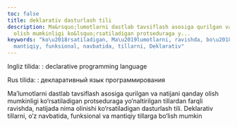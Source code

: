 ```yaml
---
toc: false
title: deklarativ dasturlash tili
description: Ma&rsquo;lumotlarni dastlab tavsiflash asosiga qurilgan va natijani qanday
  olish mumkinligi ko&lsquo;rsatiladigan protseduraga y...
keywords: "ko\u2018rsatiladigan, Ma\u2019lumotlarni, ravishda, bo\u2018lish, tillarga,
  mantiqiy, funksional, navbatida, tillarni, Deklarativ"
---
```


Ingliz tilida:
:   declarative programming language

Rus tilida:
:   декларативный язык программирования

Ma’lumotlarni dastlab tavsiflash asosiga qurilgan va natijani qanday olish mumkinligi ko‘rsatiladigan protseduraga yo‘naltirilgan tillardan farqli ravishda, natijada nima olinishi ko‘rsatiladigan dasturlash tili. Deklarativ tillarni, o‘z navbatida, funksional va mantiqiy tillarga bo‘lish mumkin